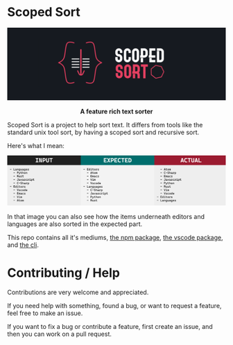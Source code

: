 # Scoped Sort

<p align="center">
    <img src="assets/banner.png" alt="banner: scoped sort" />
</p>

<p align="center"><b>A feature rich text sorter</b></p>

Scoped Sort is a project to help sort text. It differs from tools like the standard unix tool sort, by having a scoped sort and recursive sort.

Here's what I mean:

![the problem with most sort implementation](assets/non-scope-problem.png)

In that image you can also see how the items underneath editors and languages are also sorted in the expected part.

This repo contains all it's mediums, [the npm package](/npm), [the vscode package](/vscode), and [the cli](/cli).

# Contributing / Help

Contributions are very welcome and appreciated.

If you need help with something, found a bug, or want to request a feature,
feel free to make an issue.

If you want to fix a bug or contribute a feature, first create an issue, and
then you can work on a pull request.
